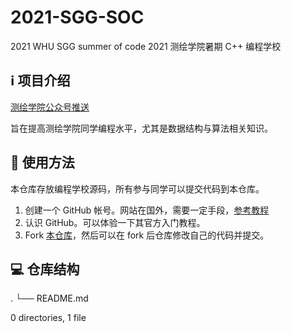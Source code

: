 # 2021-SGG-SOC
2021 WHU SGG summer of code
2021 测绘学院暑期 C++ 编程学校

## ℹ️ 项目介绍

[测绘学院公众号推送](https://mp.weixin.qq.com/s?__biz=MjM5ODU0NTM4MQ==&mid=2651009563&idx=1&sn=b8cbc72668dee502b70d66f4d915ce2f)

旨在提高测绘学院同学编程水平，尤其是数据结构与算法相关知识。

## 🔰 使用方法

本仓库存放编程学校源码，所有参与同学可以提交代码到本仓库。

1. 创建一个 GitHub 帐号。网站在国外，需要一定手段，[参考教程](https://zhuanlan.zhihu.com/p/248356236?utm_oi=1008049858950950912&utm_source=wechat_timeline&utm_medium=social&s_r=0)
2. 认识 GitHub。可以体验一下其官方入门教程。
3. Fork [本仓库](https://github.com/zy6p/2021-SGG-SOC/)，然后可以在 fork 后仓库修改自己的代码并提交。

## 💻 仓库结构

.
└── README.md

0 directories, 1 file
